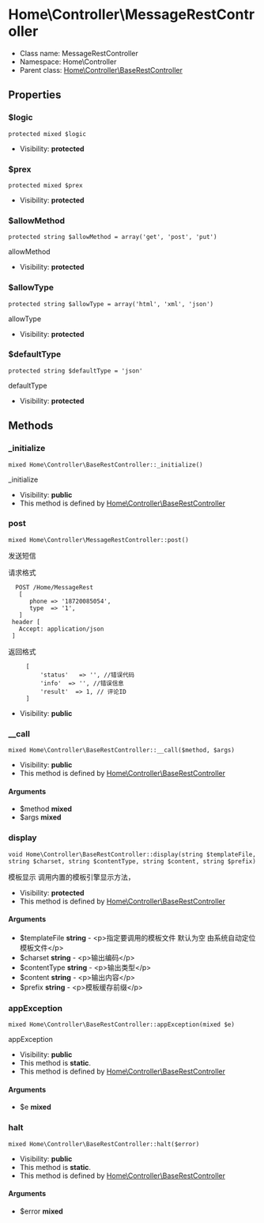 Home\Controller\MessageRestController
===============






* Class name: MessageRestController
* Namespace: Home\Controller
* Parent class: [Home\Controller\BaseRestController](Home-Controller-BaseRestController.md)





Properties
----------


### $logic

    protected mixed $logic





* Visibility: **protected**


### $prex

    protected mixed $prex





* Visibility: **protected**


### $allowMethod

    protected string $allowMethod = array('get', 'post', 'put')

allowMethod



* Visibility: **protected**


### $allowType

    protected string $allowType = array('html', 'xml', 'json')

allowType



* Visibility: **protected**


### $defaultType

    protected string $defaultType = 'json'

defaultType



* Visibility: **protected**


Methods
-------


### _initialize

    mixed Home\Controller\BaseRestController::_initialize()

_initialize



* Visibility: **public**
* This method is defined by [Home\Controller\BaseRestController](Home-Controller-BaseRestController.md)




### post

    mixed Home\Controller\MessageRestController::post()

发送短信

请求格式
```
  POST /Home/MessageRest
   [
      phone => '18720085054',
      type  => '1',
   ]
 header [
   Accept: application/json
 ]
```
返回格式
```
     [
         'status'   => '', //错误代码
         'info'  => '', //错误信息
         'result'  => 1, // 评论ID
     ]
```

* Visibility: **public**




### __call

    mixed Home\Controller\BaseRestController::__call($method, $args)





* Visibility: **public**
* This method is defined by [Home\Controller\BaseRestController](Home-Controller-BaseRestController.md)


#### Arguments
* $method **mixed**
* $args **mixed**



### display

    void Home\Controller\BaseRestController::display(string $templateFile, string $charset, string $contentType, string $content, string $prefix)

模板显示 调用内置的模板引擎显示方法，



* Visibility: **protected**
* This method is defined by [Home\Controller\BaseRestController](Home-Controller-BaseRestController.md)


#### Arguments
* $templateFile **string** - &lt;p&gt;指定要调用的模板文件
默认为空 由系统自动定位模板文件&lt;/p&gt;
* $charset **string** - &lt;p&gt;输出编码&lt;/p&gt;
* $contentType **string** - &lt;p&gt;输出类型&lt;/p&gt;
* $content **string** - &lt;p&gt;输出内容&lt;/p&gt;
* $prefix **string** - &lt;p&gt;模板缓存前缀&lt;/p&gt;



### appException

    mixed Home\Controller\BaseRestController::appException(mixed $e)

appException



* Visibility: **public**
* This method is **static**.
* This method is defined by [Home\Controller\BaseRestController](Home-Controller-BaseRestController.md)


#### Arguments
* $e **mixed**



### halt

    mixed Home\Controller\BaseRestController::halt($error)





* Visibility: **public**
* This method is **static**.
* This method is defined by [Home\Controller\BaseRestController](Home-Controller-BaseRestController.md)


#### Arguments
* $error **mixed**


